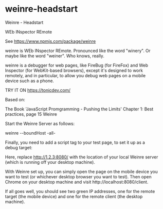 # weinre-headstart
Weinre - Headstart

WEb INspector REmote

See https://www.npmjs.com/package/weinre

weinre is WEb INspector REmote. Pronounced like the word "winery". Or maybe like the word "weiner". Who knows, really.

weinre is a debugger for web pages, like FireBug (for FireFox) and Web Inspector (for WebKit-based browsers), except it's designed to work remotely, and in particular, to allow you debug web pages on a mobile device such as a phone.

TRY IT ON https://tonicdev.com/

Based on:

The Book 'JavaScript Promgramming - Pushing the Limits'
Chapter 1: Best practices, page 15 Weinre

Start the Weinre Server as follows:

weinre --boundHost -all-

Finally, you need to add a script tag to your test page, to set it up as a debug target:

<script src="http://1.2.3:8080/target/target-script-min.js"></script>

Here, replace http://1.2.3:8080/ with the location of your local Weinre server (which is running off your desktop machine).

With Weinre set up, you can simply open the page on the mobile device you want to test (or whichever desktop browser you want to test). Then open Chrome on your desktop machine and visit http://localhost:8080/client.

If all goes well, you should see two green IP addresses, one for the remote target (the mobile device) and one for the remote client (the desktop machine). 
